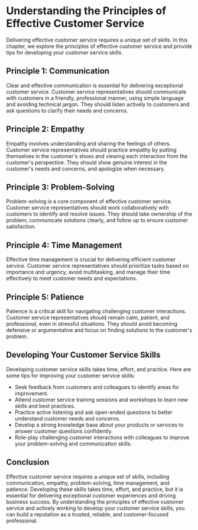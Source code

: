 Understanding the Principles of Effective Customer Service
==============================================================================================================

Delivering effective customer service requires a unique set of skills. In this chapter, we explore the principles of effective customer service and provide tips for developing your customer service skills.

Principle 1: Communication
--------------------------

Clear and effective communication is essential for delivering exceptional customer service. Customer service representatives should communicate with customers in a friendly, professional manner, using simple language and avoiding technical jargon. They should listen actively to customers and ask questions to clarify their needs and concerns.

Principle 2: Empathy
--------------------

Empathy involves understanding and sharing the feelings of others. Customer service representatives should practice empathy by putting themselves in the customer's shoes and viewing each interaction from the customer's perspective. They should show genuine interest in the customer's needs and concerns, and apologize when necessary.

Principle 3: Problem-Solving
----------------------------

Problem-solving is a core component of effective customer service. Customer service representatives should work collaboratively with customers to identify and resolve issues. They should take ownership of the problem, communicate solutions clearly, and follow up to ensure customer satisfaction.

Principle 4: Time Management
----------------------------

Effective time management is crucial for delivering efficient customer service. Customer service representatives should prioritize tasks based on importance and urgency, avoid multitasking, and manage their time effectively to meet customer needs and expectations.

Principle 5: Patience
---------------------

Patience is a critical skill for navigating challenging customer interactions. Customer service representatives should remain calm, patient, and professional, even in stressful situations. They should avoid becoming defensive or argumentative and focus on finding solutions to the customer's problem.

Developing Your Customer Service Skills
---------------------------------------

Developing customer service skills takes time, effort, and practice. Here are some tips for improving your customer service skills:

* Seek feedback from customers and colleagues to identify areas for improvement.
* Attend customer service training sessions and workshops to learn new skills and best practices.
* Practice active listening and ask open-ended questions to better understand customer needs and concerns.
* Develop a strong knowledge base about your products or services to answer customer questions confidently.
* Role-play challenging customer interactions with colleagues to improve your problem-solving and communication skills.

Conclusion
----------

Effective customer service requires a unique set of skills, including communication, empathy, problem-solving, time management, and patience. Developing these skills takes time, effort, and practice, but it is essential for delivering exceptional customer experiences and driving business success. By understanding the principles of effective customer service and actively working to develop your customer service skills, you can build a reputation as a trusted, reliable, and customer-focused professional.
